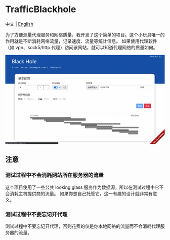 # TrafficBlackhole

中文 | [English](./readme.md)

为了方便测量代理服务和网络质量，我开发了这个简单的项目。这个小玩具唯一的作用就是不断消耗网络流量，记录速度、流量等统计信息。 如果使用代理软件（如 vpn、sock5/http 代理）访问该网站，就可以知道代理网络的质量如何。

<img src="./docs/screenshot.gif">

## 注意

### 测试过程中**不会**消耗网站所在服务器的流量

这个项目使用了一些公共 looking glass 服务作为数据源，所以在测试过程中它不会消耗主机提供商的流量。 如果你想自己托管它，这一有趣的设计就非常有意义。

### 测试过程中不要忘记开代理

测试过程中不要忘记开代理，否则花费的仅是你本地网络的流量而不会消耗代理服务器的流量。